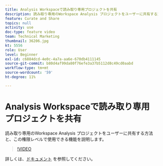 ```yaml
---
title: Analysis Workspaceで読み取り専用プロジェクトを共有
description: 読み取り専用のWorkspace Analysis プロジェクトをユーザーに共有する方法と、この権限レベルで使用できる機能を説明します。
feature: Curate and Share
topics: null
activity: use
doc-type: feature video
team: Technical Marketing
thumbnail: 36206.jpg
kt: 5556
role: User
level: Beginner
exl-id: c6884dcd-4e0c-4a7a-aa6e-670db4111145
source-git-commit: b80d4af99da80f76efe3a37b5112d8c49cd0aabd
workflow-type: tm+mt
source-wordcount: '59'
ht-degree: 11%

---
```


# Analysis Workspaceで読み取り専用プロジェクトを共有

読み取り専用のWorkspace Analysis プロジェクトをユーザーに共有する方法と、この権限レベルで使用できる機能を説明します。

>[!VIDEO](https://video.tv.adobe.com/v/40056/?quality=12&learn=on&captions=jpn)

詳しくは、[ドキュメント](https://experienceleague.adobe.com/docs/analytics/analyze/analysis-workspace/curate-share/view-only-projects.html?lang=ja) を参照してください。
